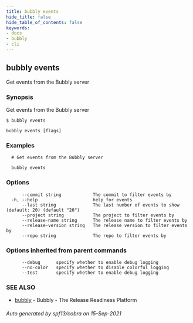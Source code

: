 ```yaml
---
title: bubbly events
hide_title: false
hide_table_of_contents: false
keywords:
- docs
- bubbly
- cli
---
```

## bubbly events

Get events from the Bubbly server

### Synopsis

Get events from the Bubbly server

	$ bubbly events



```
bubbly events [flags]
```

### Examples

```
  # Get events from the Bubbly server
  
  bubbly events
```

### Options

```
      --commit string            The commit to filter events by
  -h, --help                     help for events
      --last string              The last number of events to show (default: 20) (default "20")
      --project string           The project to filter events by
      --release-name string      The release name to filter events by
      --release-version string   The release version to filter events by
      --repo string              The repo to filter events by
```

### Options inherited from parent commands

```
      --debug      specify whether to enable debug logging
      --no-color   specify whether to disable colorful logging
      --test       specify whether to enable debug logging
```

### SEE ALSO

* [bubbly](bubbly.md)	 - Bubbly - The Release Readiness Platform

###### Auto generated by spf13/cobra on 15-Sep-2021
